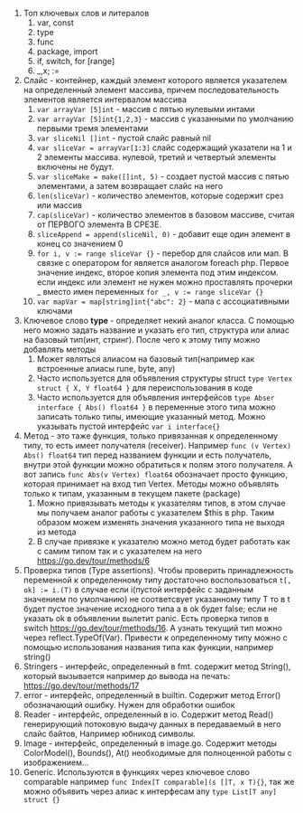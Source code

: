 1. Топ ключевых слов и литералов
   1. var, const
   2. type
   3. func
   4. package, import
   5. if, switch, for [range]
   6. _,x; :=
2. Слайс - контейнер, каждый элемент которого является указателем на определенный элемент массива, причем последовательность элементов является интервалом массива
   1. `var arrayVar [5]int` - массив с пятью нулевыми интами
   2. `var arrayVar [5]int{1,2,3}` - массив с указанными по умолчанию первыми тремя элементами
   3. `var sliceNil []int` - пустой слайс равный nil
   4. `var sliceVar = arrayVar[1:3]` слайс содержащий указатели на 1 и 2 элементы массива. нулевой, третий и четвертый элементы включены не будут.
   5. `var sliceMake = make([]int, 5)` - создает пустой массив с пятью элементами, а затем возвращает слайс на него
   6. `len(sliceVar)` - количество элементов, которые содержит срез или массив
   7. `cap(sliceVar)` - количество элементов в базовом массиве, считая от ПЕРВОГО элемента В СРЕЗЕ.
   8. `sliceAppend = append(sliceNil, 0)` - добавит еще один элемент в конец со значением 0
   9. `for i, v := range sliceVar {}` - перебор для слайсов или мап. В связке с оператором for является аналогом foreach php. Первое значение индекс, второе копия элемента под этим индексом. если индекс или элемент не нужен можно проставлять прочерки _ вместо имен переменных `for _, v := range sliceVar {}`
   10. `var mapVar = map[string]int{"abc": 2}` - мапа с ассоциативными ключами
3. Ключевое слово **type** - определяет некий аналог класса. С помощью него можно задать название и указать его тип, структура или алиас на базовый тип(инт, стринг). После чего к этому типу можно добавлять методы
   1. Может являться алиасом на базовый тип(например как встроенные алиасы rune, byte, any)
   2. Часто используется для объявления структуры struct `type Vertex struct {
      X, Y float64
      }` для переиспользования в коде
   3. Часто используется для объявления интерфейсов `type Abser interface {
      Abs() float64
      }` в переменные этого типа можно записать только типы, имеющие указанный метод. Можно указывать пустой интерфейс `var i interface{}`
4. Метод - это таже функция, только привязанная к определенному типу, то есть имеет получателя (receiver). Например `func (v Vertex) Abs() float64` тип перед названием функции и есть получатель, внутри этой функции можно обратиться к полям этого получателя. А вот запись `func Abs(v Vertex) float64` обозначает просто функцию, которая принимает на вход тип Vertex. Методы можно объявлять только к типам, указанным в текущем пакете (package)
   1. Можно привязывать методы к указателям типов, в этом случае мы получаем аналог работы с указателем $this в php. Таким образом можем изменять значения указанного типа не выходя из метода
   2. В случае привязке к указателю можно метод будет работать как с самим типом так и с указателем на него https://go.dev/tour/methods/6
5. Проверка типов (Type assertions). Чтобы проверить принадлежность переменной к определенному типу достаточно воспользоваться `t[, ok] := i.(T)` в случае если i(пустой интерфейс с заданным значением по умолчанию) не соответсвует указанному типу T то в t будет пустое значение исходного типа а в ok будет false; если не указать ok в объявлении вылетит panic. Есть проверка типов в switch https://go.dev/tour/methods/16. А узнать текущий тип можно через reflect.TypeOf(Var). Привести к определенному типу можно с помощью использования названия типа как функции, например string()
6. Stringers - интерфейс, определенный в fmt. содержит метод String(), который вызывается например до вывода на печать: https://go.dev/tour/methods/17
7. error - интерфейс, определенный в builtin. Содержит метод Error() обозначающий ошибку. Нужен для обработки ошибок
8. Reader - интерфейс, определенный в io. Содержит метод Read() генерирующий потоковую выдачу данных в передаваемый в него слайс байтов, Например юбникод символы.
9. Image - интерфейс, определенный в image.go. Содержит методы ColorModel(), Bounds(), At() необходимые для полноценной работы с изображением...
10. Generic. Используются в функциях через ключевое слово comparable например `func Index[T comparable](s []T, x T){}`, так же можно объявить через алиас к интерфесам any `type List[T any] struct {}`
